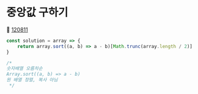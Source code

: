 # 중앙값 구하기
🔗 <a href="https://school.programmers.co.kr/learn/courses/30/lessons/120811">120811</a>

```javascript
const solution = array => {
    return array.sort((a, b) => a - b)[Math.trunc(array.length / 2)]
}

/*
숫자배열 오름차순
Array.sort((a, b) => a - b)
원 배열 정렬, 복사 아님
 */
```
